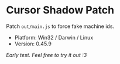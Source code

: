 # Cursor Shadow Patch

Patch `out/main.js` to force fake machine ids.

- Platform: Win32 / Darwin / Linux
- Version: 0.45.9

*Early test. Feel free to try it out :3*
